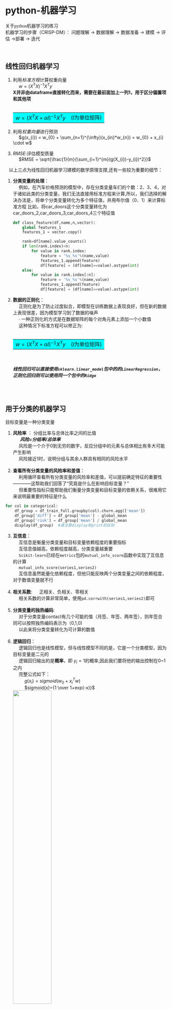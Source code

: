 # python-机器学习
<font face="仿宋"> 关于python机器学习的练习 </font>  
机器学习的步骤（CRISP-DM）：
问题理解 $\longrightarrow$ 数据理解 $\longrightarrow$ 数据准备 $\longrightarrow$ 建模 $\longrightarrow$ 评估 $\longrightarrow$部署 $\longrightarrow$ 迭代

 &ensp;     
                
## 线性回归机器学习 

1. 利用*标准方程*计算权重向量  
   &emsp; $w = (X^{T}X)^{-1}X^{T}y$       
 **X并非由dataframe直接转化而来，需要在最前面加上一列1，用于区分偏置项和其他项**     
&emsp; <table><tr><td bgcolor=cyan> $w = (X^{T}X+\alpha I)^{-1}X^{T}y$ &ensp; ($I$为单位矩阵) </td></tr></table>
     
2. 利用*权重向量*进行预测  
   &emsp; $g(x_{i}) = w_{0} + \sum_{n=1}^{\infty}(x_{in}*w_{n}) = w_{0} + x_{i} \cdot w$ 
    
3.  *RMSE*:评估模型质量  
   &emsp; $RMSE = \sqrt{\frac{1}{m}{\sum_{i=1}^{m}(g(X_{i})-y_{i})^2}}$
  
&ensp; 以上三点为线性回归机器学习建模的数学原理支撑,还有一些较为重要的细节：
1. **分类变量的处理**：  
   &emsp; 例如，在汽车价格预测的模型中，存在分类变量车们的个数：2、3、4，对于诸如此类的分类变量，我们无法直接用标准方程来计算,所以，我们选择的解决办法是，将单个分类变量转化为多个特征值，并用布尔值（0、1）来计算标准方程
   比如，将car_doors这个分类变量转化为car_doors_2,car_doors_3,car_doors_4三个特征值
   ```python
   def class_feature(df,name,n,vector):
       global features_1
       features_1 = vector.copy()

       rank=df[name].value_counts()
       if len(rank.index)<n:
           for value in rank.index:
               feature = '%s_%s'%(name,value)
               features_1.append(feature)
               df[feature] = (df[name]==value).astype(int)
       else:
           for value in rank.index[:n]:
               feature = '%s_%s'%(name,value)
               features_1.append(feature)
               df[feature] = (df[name]==value).astype(int)
   ```  
2. **数据的正则化**：   
   &emsp; 正则化是为了防止过度拟合，即模型在训练数据上表现良好，但在新的数据上表现很差，因为模型学习到了数据的噪声  
   &emsp; · 一种正则化的方式是在数据矩阵的每个对角元素上添加一个小数值  
   &emsp; 这种情况下标准方程可以修正为:   
&ensp; &emsp;  <table><tr><td bgcolor=cyan> $w = (X^{T}X+\alpha I)^{-1}X^{T}y$ &ensp; ($I$为单位矩阵) </td></tr></table>              
   &emsp;             
***线性回归可以直接使用`sklearn.linear_model`包中的的`LinearRegression`，正则化回归则可以使用同一个包中的`Ridge`***     
         
&ensp;     
&ensp;        
                   
## 用于分类的机器学习  
 目标变量是一种分类变量
   
1. **风险率** ： 分组比率与总体比率之间的比值   
   &ensp;  &ensp; ***风险=分组率/总体率***    
   &emsp; 风险是一个介于0到无穷的数字，反应分组中的元素与总体相比有多大可能产生影响    
   &emsp; 风险接近1时，说明分组与其余人群具有相同的风险水平  
 &emsp;  
2. **查看所有分类变量的风险率和差值**：         
   &emsp; 利用循环查看所有分类变量的风险率和差值，可以提前确定特征的重要性————这帮助我们回答了“究竟是什么在影响目标变量？”     
   &emsp; 但重要性指标只能帮助我们衡量分类变量和目标变量的依赖关系，很难用它来说明最重要的特征是什么                 
  ```python
  for col in categorical:   
      df_group = df_train_full.groupby(col).churn.agg(['mean'])     
      df_group['diff'] = df_group['mean'] - global_mean       
      df_group['risk'] = df_group['mean'] / global_mean     
      display(df_group)  #请注意display和print的区别       
```    
3. **互信息**：       
   &emsp; 互信息是衡量分类变量和目标变量依赖程度的重要指标  
   &emsp; 互信息值越高，依赖程度越高，分类变量越重要   
   &emsp; `Scikit-learn`已经在`metrics`包的`mutual_info_score`函数中实现了互信息的计算    
   &emsp; `mutual_info_score(series1,series2)`    
   &emsp; 互信息虽然能量化依赖程度，但他只能反映两个分类变量之间的依赖程度，对于数值变量就不行    
  &emsp;            
4. **相关系数**:
   &emsp; 正相关、负相关、零相关    
   &emsp; 相关系数的计算非常简单，使用`pd.corrwith(series1,series2)`即可    
   &emsp;          
5. **分类变量的独热编码**:        
   &emsp; 对于分类变量contact有几个可能的值（月签、年签、两年签），则年签合同可以按照独热编码表示为（0,1,0)         
   &emsp; 以此来将分类变量转化为可计算的数值      
 &emsp;   
6. **逻辑回归**：   
   &emsp; 逻辑回归也是线性模型，但与线性模型不同的是，它是一个分类模型，因为目标变量是二元的   
   &emsp; 逻辑回归输出的是**概率**，即 $y_i=1$的概率,因此我们要将他的输出控制在0~1之内        
   &emsp; 完整公式如下：    
   &emsp; &emsp;  $g(x_i) = sigmoid(w_0 +x^{T}_{i}w)$    
   &emsp; &emsp;  $sigmoid(x)={1 \over 1+exp(-x)}$       
   <img src="https://github.com/1uxiy/Python/blob/%E6%9C%BA%E5%99%A8%E5%AD%A6%E4%B9%A0/IMAGE/%E5%BE%AE%E4%BF%A1%E5%9B%BE%E7%89%87_20240814170553.jpg" width="50%" height="50%">     
&emsp;        
7. **模型**：    
   &emsp; 在这里，我们使用 `sklearn`库中`linear_model`模块中的`LogisticRegresssion`函数   
   &emsp; 并用`model.fit`来训练它     
   &emsp; 使用这种方法得到的模型，偏置项 $w_0$ 存储在`model.intercept_[0]`,权重向量 $w$ 存储在`model.coef_[0]`        
   &emsp; 对于逻辑回归，我们通常使用`predict_proba()`函数来预测目标变量，它返回一个二维数组，第一列表示目标为负(0)的概率，第二列表示目标为正(1)的概率   
     * 这种预测返回一个介于0和1之间的概率，我们称之为*软预测*    
     * 但是在实际中，我们需要做出是否向客户做额外推销的决定，即*硬预测*————返回值为二进制（0或1),我们只需要设置一个阈值，当概率大于这个值时归为1或0即可         
     * 独热编码的权重为正，则说明相应的特征指向目标变量为1，并且绝对值越大说明该特征的影响更大           
&emsp;      
8. **评估指标**:            
     * *准确度* ： 即正确预测案例(硬预测)的数量  &ensp;  &ensp; 数据集案例的总数，可以直接调用`sklearn.metrics`包中的`accuracy_score(y1,y2)`来计算                     
     * *虚拟基线*：实际应用中，仅通过准确度很难确定模型的质量。例如在一个总数为一千的数据集中，有七百个未流失、三百个流失，那么预测值如果全部为未流失，准确率都有70%。所以我们建立一个全部为`false`或者全部为`true`的数组来作为基线，从而为预测数值准确度的计算提供一个校准           
&emsp; 
9. **混淆矩阵**:
    &emsp; 将数据分为四类：       
     * TN:真实为F，预测也为F       
     * FN:真实为T，预测为F          
     * TP:真实为T，预测也为T      
     * FP:真实为F，预测为T        &emsp; &emsp; ——由这四个部分组成的矩阵即混淆矩阵。       
   &emsp; $准确度 = \frac{TN+TP}{TN+FN+TP+FP}$                 
   &emsp; $查准率 = \frac{TP}{TP+FP}$  ——预测为TRUE的客户中真正为TURE的比例            
   &emsp; $查全率 = \frac{TP}{TP+FN}$  ——实际为TRUE的客户中预测为TRUE的比例    
```python
t = 0.5
predict_churn = (y_pre >= t)
predict_no_churn = (y_pre < t)
actual_churn = (y_val == 1)
actual_no_churn = (y_val == 0)

TP = (predict_chrun & actual_churn).sum()             #布尔数组上调用sum（）返回的是TRUE的数量      
FP = (predict_chrun & actual_no_churn).sum()          #sum先将布尔数组转化为0、1，再求和  
TN = (predict_no_chrun & actual_no_churn).sum()
FN = (predict_no_chrun & actual_churn).sum()
```                
10. **ROC曲线**       
      * *随机基线模型*:数组中所有数值均为0~1之间的随即分数      
      * *理想模型*:理想模型以预测概率对数据集中的所有样本进行排序（其对流失客户的打分更高，所以预测概率更高）排序类似000000111           
   &emsp; &emsp; &emsp; 理想模型的预测是从0递增到1               
      * *FPR* :假正例率——实际为假的目标中预测为真的概率  &emsp; $FPR = \frac{FP}{FP+TN}$      
      * *TPR* :真正例率——实际为真的目标中预测为真的概率  &emsp; $TPR = \frac{TP}{TP+FN}$                
    &emsp; `ROC曲线`是以`FPR`为x轴、`TPD`为y轴绘制的曲线，通常将随机模型、理想模型和训练模型的曲线一起绘制、比对，越靠近理想模型，说明训练模型质量越高         
    &emsp; 可以使用`sklearn.metrics`中的`roc_curve`直接计算`fpr` 、`tpr`:`fpr,tpr,thresholds = roc_curve(y_val,y_pred)`          
<img src="https://github.com/1uxiy/Python/blob/%E6%9C%BA%E5%99%A8%E5%AD%A6%E4%B9%A0/IMAGE/output.png">
&emsp; 

11. **AUC分数**           
      *  `AUC`即`ROC曲线`与坐标轴围成的面积，取理想模型的AUC为1，则AUC越接近1，模型拟合的越好——0.9表示相当好，0.8还可以，0.7不太行       
      *   可以使用`sklearn.metrics`中的`auc`来计算：`auc(fpr,tpr)`;也可以使用`sklearn.metrics`中的`roc_auc_score`来计算：`roc_auc_score(y_val,y_pred)`(则不需要先计算roc,但两种方法计算得到的auc可能不同)                            
&emsp;       
12. **F1分数**         
&emsp;  `F1分数`是用来处理查准率-查全率权衡的一种方法. &emsp; $` F1= 2*P*R/(P+R) `$         
&emsp;  `F1分数`取最大时，即最佳阈值   
13. **PR曲线**     
&emsp;  `PR曲线`是以`查准率(precision)`和`查全率(recall)`分别为x轴、y轴绘制的曲线
&emsp;  `查准率(precision)`和`查全率(recall)`可以用`sklearn.metrics`中的`precision_recall_score`来计算       
<img src="https://github.com/1uxiy/Python/blob/%E6%9C%BA%E5%99%A8%E5%AD%A6%E4%B9%A0/IMAGE/output_PR.png">












